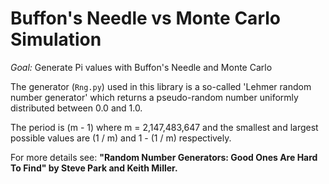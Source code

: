 # Buffon's Needle vs Monte Carlo Simulation
_Goal:_ Generate Pi values with Buffon's Needle and Monte Carlo

The generator (`Rng.py`) used in this library is a so-called 'Lehmer random number generator' which returns a pseudo-random number uniformly distributed between 0.0 and 1.0.  

The period is (m - 1) where m = 2,147,483,647 and the smallest and largest possible values are (1 / m) and 1 - (1 / m) respectively.  

For more details see: __"Random Number Generators: Good Ones Are Hard To Find" by Steve Park and Keith Miller.__

